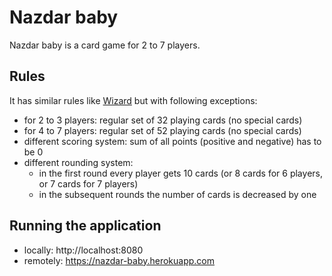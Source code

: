 # Nazdar baby
Nazdar baby is a card game for 2 to 7 players.

## Rules
It has similar rules like [Wizard](https://en.wikipedia.org/wiki/Wizard_(card_game)) but with following exceptions:
- for 2 to 3 players: regular set of 32 playing cards (no special cards)
- for 4 to 7 players: regular set of 52 playing cards (no special cards)
- different scoring system: sum of all points (positive and negative) has to be 0
- different rounding system:
  - in the first round every player gets 10 cards (or 8 cards for 6 players, or 7 cards for 7 players)
  - in the subsequent rounds the number of cards is decreased by one

## Running the application
- locally: http://localhost:8080
- remotely: https://nazdar-baby.herokuapp.com
